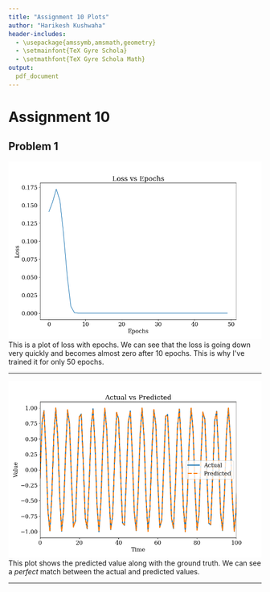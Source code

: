 ```yaml
---
title: "Assignment 10 Plots"
author: "Harikesh Kushwaha"
header-includes:
  - \usepackage{amssymb,amsmath,geometry}
  - \setmainfont{TeX Gyre Schola}
  - \setmathfont{TeX Gyre Schola Math}
output: 
  pdf_document
---
```


# Assignment 10

## Problem 1

![./plots/0101.png](./plots/0101.png)
This is a plot of loss with epochs. We can see that the loss is going down very quickly and becomes almost zero after 10 epochs. This is why I've trained it for only 50 epochs.

---

![./plots/0102.png](./plots/0102.png)
This plot shows the predicted value along with the ground truth. We can see a *perfect* match between the actual and predicted values.

---
